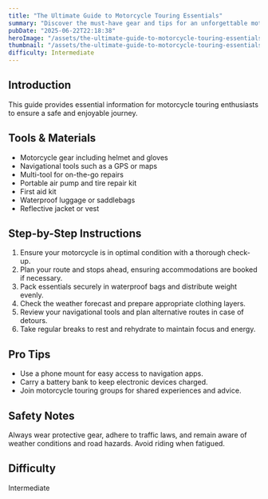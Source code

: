 ```yaml
---
title: "The Ultimate Guide to Motorcycle Touring Essentials"
summary: "Discover the must-have gear and tips for an unforgettable motorcycle tour"
pubDate: "2025-06-22T22:18:38"
heroImage: "/assets/the-ultimate-guide-to-motorcycle-touring-essentials-hero.jpg"
thumbnail: "/assets/the-ultimate-guide-to-motorcycle-touring-essentials-thumb.jpg"
difficulty: Intermediate
---
```


<h2>Introduction</h2>
<p>This guide provides essential information for motorcycle touring enthusiasts to ensure a safe and enjoyable journey.</p>
<h2>Tools & Materials</h2>
<ul>
  <li>Motorcycle gear including helmet and gloves</li>
  <li>Navigational tools such as a GPS or maps</li>
  <li>Multi-tool for on-the-go repairs</li>
  <li>Portable air pump and tire repair kit</li>
  <li>First aid kit</li>
  <li>Waterproof luggage or saddlebags</li>
  <li>Reflective jacket or vest</li>
</ul>
<h2>Step-by-Step Instructions</h2>
<ol>
  <li>Ensure your motorcycle is in optimal condition with a thorough check-up.</li>
  <li>Plan your route and stops ahead, ensuring accommodations are booked if necessary.</li>
  <li>Pack essentials securely in waterproof bags and distribute weight evenly.</li>
  <li>Check the weather forecast and prepare appropriate clothing layers.</li>
  <li>Review your navigational tools and plan alternative routes in case of detours.</li>
  <li>Take regular breaks to rest and rehydrate to maintain focus and energy.</li>
</ol>
<h2>Pro Tips</h2>
<ul>
  <li>Use a phone mount for easy access to navigation apps.</li>
  <li>Carry a battery bank to keep electronic devices charged.</li>
  <li>Join motorcycle touring groups for shared experiences and advice.</li>
</ul>
<h2>Safety Notes</h2>
<p>Always wear protective gear, adhere to traffic laws, and remain aware of weather conditions and road hazards. Avoid riding when fatigued.</p>
<h2>Difficulty</h2>
<p>Intermediate</p>